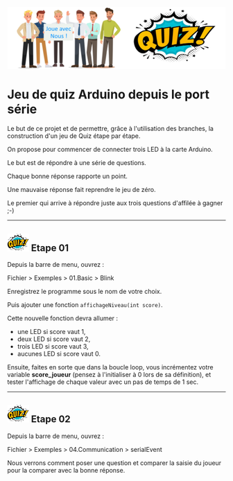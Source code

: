 ![TeamQuiz](Images/TeamQuiz.png)

# Jeu de quiz Arduino depuis le port série

Le but de ce projet et de permettre, grâce à l'utilisation des branches,
la construction d'un jeu de Quiz étape par étape.

On propose pour commencer de connecter trois LED à la carte Arduino.

Le but est de répondre à une série de questions.

Chaque bonne réponse rapporte un point.

Une mauvaise réponse fait reprendre le jeu de zéro.

Le premier qui arrive à répondre juste aux trois questions d'affilée à gagner ;-)

---

## ![TeamQuiz](Images/quiz-pop-art-x50px.png) Etape 01

Depuis la barre de menu, ouvrez :

  Fichier > Exemples > 01.Basic > Blink

Enregistrez le programme sous le nom de votre choix.

Puis ajouter une fonction `affichageNiveau(int score)`.

Cette nouvelle fonction devra allumer :

* une LED si score vaut 1,
* deux LED si score vaut 2,
* trois LED si score vaut 3,
* aucunes LED si score vaut 0.

Ensuite, faites en sorte que dans la boucle loop,
vous incrémentez votre variable **score_joueur** (pensez à l'initialiser à 0 lors de sa définition),
et tester l'affichage de chaque valeur avec un pas de temps de 1 sec.

---

## ![TeamQuiz](Images/quiz-pop-art-x50px.png) Etape 02

Depuis la barre de menu, ouvrez :

  Fichier > Exemples > 04.Communication > serialEvent

Nous verrons comment poser une question et comparer la saisie du joueur pour la comparer avec la bonne réponse.
